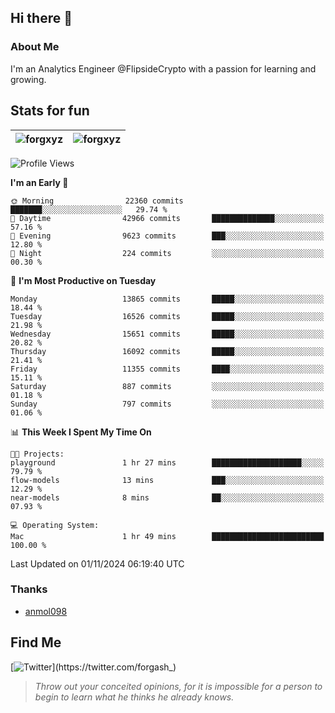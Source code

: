 ## Hi there 👋

### About Me

I'm an Analytics Engineer @FlipsideCrypto with a passion for learning and growing.
  
## Stats for fun

| <img align="center" src="https://github-readme-streak-stats.herokuapp.com/?user=forgxyz&theme=tokyonight" alt="forgxyz" /> | <img align="center" src="https://github-readme-stats.vercel.app/api?username=forgxyz&theme=tokyonight&show_icons=true" alt="forgxyz" /> |
| ------------- |------------- |


<!--START_SECTION:waka-->
![Profile Views](http://img.shields.io/badge/Profile%20Views-0-blue)

**I'm an Early 🐤** 

```text
🌞 Morning                22360 commits       ███████░░░░░░░░░░░░░░░░░░   29.74 % 
🌆 Daytime                42966 commits       ██████████████░░░░░░░░░░░   57.16 % 
🌃 Evening                9623 commits        ███░░░░░░░░░░░░░░░░░░░░░░   12.80 % 
🌙 Night                  224 commits         ░░░░░░░░░░░░░░░░░░░░░░░░░   00.30 % 
```
📅 **I'm Most Productive on Tuesday** 

```text
Monday                   13865 commits       █████░░░░░░░░░░░░░░░░░░░░   18.44 % 
Tuesday                  16526 commits       █████░░░░░░░░░░░░░░░░░░░░   21.98 % 
Wednesday                15651 commits       █████░░░░░░░░░░░░░░░░░░░░   20.82 % 
Thursday                 16092 commits       █████░░░░░░░░░░░░░░░░░░░░   21.41 % 
Friday                   11355 commits       ████░░░░░░░░░░░░░░░░░░░░░   15.11 % 
Saturday                 887 commits         ░░░░░░░░░░░░░░░░░░░░░░░░░   01.18 % 
Sunday                   797 commits         ░░░░░░░░░░░░░░░░░░░░░░░░░   01.06 % 
```


📊 **This Week I Spent My Time On** 

```text
🐱‍💻 Projects: 
playground               1 hr 27 mins        ████████████████████░░░░░   79.79 % 
flow-models              13 mins             ███░░░░░░░░░░░░░░░░░░░░░░   12.29 % 
near-models              8 mins              ██░░░░░░░░░░░░░░░░░░░░░░░   07.93 % 

💻 Operating System: 
Mac                      1 hr 49 mins        █████████████████████████   100.00 % 
```


 Last Updated on 01/11/2024 06:19:40 UTC
<!--END_SECTION:waka-->

### Thanks
 - [anmol098](https://github.com/anmol098/waka-readme-stats/)
  
## Find Me
[![Twitter](https://img.shields.io/twitter/url/https/twitter.com/forgash_.svg?style=social&label=Follow%20%40forgash_)](https://twitter.com/forgash_)


> *Throw out your conceited opinions, for it is impossible for a person to begin to learn what he thinks he already knows.* 
